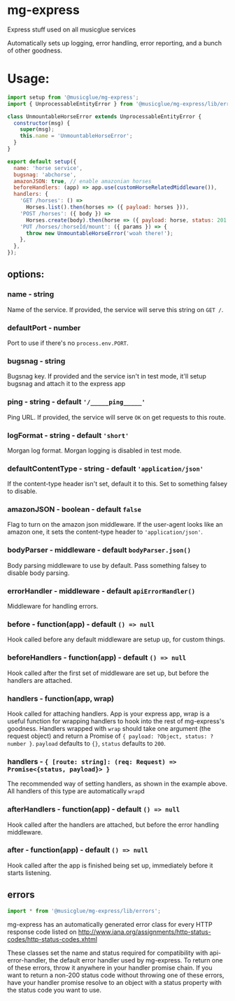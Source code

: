 # mg-express
Express stuff used on all musicglue services

Automatically sets up logging, error handling, error reporting, and a bunch of other goodness.

# Usage:

```js
import setup from '@musicglue/mg-express';
import { UnprocessableEntityError } from '@musicglue/mg-express/lib/errors';

class UnmountableHorseError extends UnprocessableEntityError {
  constructor(msg) {
    super(msg);
    this.name = 'UnmountableHorseError';
  }
}

export default setup({
  name: 'horse service',
  bugsnag: 'abchorse',
  amazonJSON: true, // enable amazonian horses
  beforeHandlers: (app) => app.use(customHorseRelatedMiddleware()),
  handlers: {
    'GET /horses': () =>
      Horses.list().then(horses => ({ payload: horses })),
    'POST /horses': ({ body }) =>
      Horses.create(body).then(horse => ({ payload: horse, status: 201 })),
    'PUT /horses/:horseId/mount': ({ params }) => {
      throw new UnmountableHorseError('woah there!');
    },
  },
});
```

## options:

### name - string
Name of the service. If provided, the service will serve this string on `GET /`.

### defaultPort - number
Port to use if there's no `process.env.PORT`.

### bugsnag - string
Bugsnag key. If provided and the service isn't in test mode, it'll setup bugsnag and attach it
to the express app

### ping - string - default `'/_____ping_____'`
Ping URL. If provided, the service will serve `OK` on get requests to this route.

### logFormat - string - default `'short'`
Morgan log format. Morgan logging is disabled in test mode.

### defaultContentType - string - default `'application/json'`
If the content-type header isn't set, default it to this. Set to something falsey to disable.

### amazonJSON - boolean - default `false`
Flag to turn on the amazon json middleware. If the user-agent looks like an amazon one, it sets
the content-type header to `'application/json'`.

### bodyParser - middleware - default `bodyParser.json()`
Body parsing middleware to use by default. Pass something falsey to disable body parsing.

### errorHandler - middleware - default `apiErrorHandler()`
Middleware for handling errors.

### before - function(app) - default `() => null`
Hook called before any default middleware are setup up, for custom things.

### beforeHandlers - function(app) - default `() => null`
Hook called after the first set of middleware are set up, but before the handlers are attached.

### handlers - function(app, wrap)
Hook called for attaching handlers. App is your express app, wrap is a useful function for
wrapping handlers to hook into the rest of mg-express's goodness. Handlers wrapped with `wrap`
should take one argument (the request object) and return a Promise of
`{ payload: ?Object, status: ?number }`. `payload` defaults to `{}`, `status` defaults to `200`.

### handlers - `{ [route: string]: (req: Request) => Promise<{status, payload}> }`
The recommended way of setting handlers, as shown in the example above. All handlers of this type
are automatically `wrap`d

### afterHandlers - function(app) - default `() => null`
Hook called after the handlers are attached, but before the error handling middleware.

### after - function(app) - default `() => null`
Hook called after the app is finished being set up, immediately before it starts listening.

## errors
```js
import * from '@musicglue/mg-express/lib/errors';
```

mg-express has an automatically generated error class for every HTTP response code listed on
http://www.iana.org/assignments/http-status-codes/http-status-codes.xhtml

These classes set the name and status required for compatibility with api-error-handler, the
default error handler used by mg-express. To return one of these errors, throw it anywhere in your
handler promise chain. If you want to return a non-200 status code without throwing one of these
errors, have your handler promise resolve to an object with a status property with the status code
you want to use.

